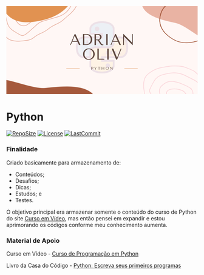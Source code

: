 [![AdrianOliv](https://github.com/AdrianOliv/Assets/blob/main/20210601_190824.png)](https://github.com/AdrianOliv/Assets/blob/main/20210601_190824.png)

# Python

[![RepoSize](https://img.shields.io/github/repo-size/AdrianOliv/Python?style=for-the-badge)](https://img.shields.io/github/repo-size/AdrianOliv/Python?style=for-the-badge)
[![License](https://img.shields.io/npm/l/react?color=blue&style=for-the-badge)](https://github.com/AdrianOliv/Python/blob/main/LICENSE)
[![LastCommit](https://img.shields.io/github/last-commit/AdrianOliv/Python?style=for-the-badge)](https://img.shields.io/github/last-commit/AdrianOliv/Python?style=for-the-badge)

### Finalidade

Criado basicamente para armazenamento de:
 - Conteúdos;
 - Desafios;
 - Dicas;
 - Estudos; e
 - Testes.

O objetivo principal era armazenar somente o conteúdo do curso de Python do site <a href="https://www.cursoemvideo.com">Curso em Vídeo</a>, mas então pensei em expandir e estou aprimorando os códigos conforme meu conhecimento aumenta.

### Material de Apoio
Curso em Vídeo - <a href="https://www.cursoemvideo.com/course/python-3-mundo-1/">Curso de Programação em Python</a>

Livro da Casa do Código - <a href="https://1drv.ms/b/s!AgKTGA-vRoG-hTlCTyN_HSDwaaE8">Python: Escreva seus primeiros programas</a>
